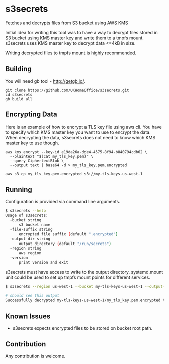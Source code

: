 # s3secrets
Fetches and decrypts files from S3 bucket using AWS KMS

Initial idea for writing this tool was to have a way to decrypt files stored in
S3 bucket using KMS master key and write them to a tmpfs mount. s3secrets uses
KMS master key to decrypt data <=4kB in size.

Writing decrypted files to tmpfs mount is highly recommended.

## Building
You will need gb tool - http://getgb.io/.

```
git clone https://github.com/UKHomeOffice/s3secrets.git
cd s3secrets
gb build all
```

## Encrypting Data
Here is an example of how to encrypt a TLS key file using aws cli. You have to
specify which KMS master key you want to use to encrypt the data. When
decrypting the data, s3secrets does not need to know which KMS master key to
use though.

```
aws kms encrypt --key-id e19da26a-dde4-4575-8f94-b840794cdb62 \
  --plaintext "$(cat my_tls_key.pem)" \
  --query CiphertextBlob \
  --output text | base64 -d > my_tls_key.pem.encrypted

aws s3 cp my_tls_key.pem.encrypted s3://my-tls-keys-us-west-1
```

## Running
Configuration is provided via command line arguments.

```bash
$ s3secrets --help
Usage of s3secrets:
  -bucket string
      s3 bucket name
  -file-suffix string
      encrypted file suffix (default ".encrypted")
  -output-dir string
      output directory (default "/run/secrets")
  -region string
      aws region
  -version
      print version and exit
```

s3secrets must have access to write to the output directory. systemd.mount unit
could be used to set up tmpfs mount points for different services.

```bash
$ s3secrets --region us-west-1 --bucket my-tls-keys-us-west-1 --output-dir /etc/etcd2/tls

# should see this output
Successfully decrypted my-tls-keys-us-west-1/my_tls_key.pem.encrypted to //etc/etcd2/tls/my_tls_key.pem
```

## Known Issues
- s3secrets expects encrypted files to be stored on bucket root path.

## Contribution
Any contribution is welcome.

